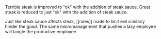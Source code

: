 Terrible steak is improved to "ok" with the addition of steak sauce. Great steak is reduced to just "ok" with the addition of steak sauce. 

Just like steak sauce affects steak, [[rules]] made to limit evil similarly hinder the good. The same micromanagement that pushes a lazy employee will tangle the productive employee.
